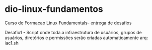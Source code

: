 # dio-linux-fundamentos
Curso de Formacao Linux Fundamentals- entrega de desafios

Desafio1 - Script onde toda a infraestrutura de usuários, grupos de usuários, diretórios e permissões serão criadas automaticamente
arq: iac1.sh

